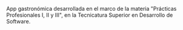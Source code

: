 App gastronómica desarrollada en el marco de la materia "Prácticas Profesionales I, II y III", en la Tecnicatura Superior en Desarrollo de Software.
